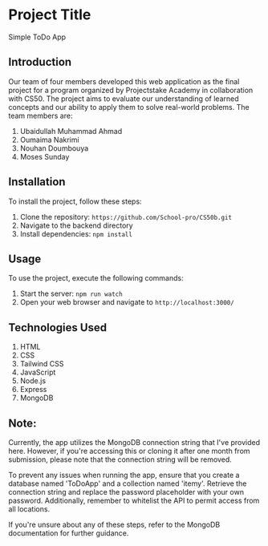 # Project Title
Simple ToDo App

## Introduction
Our team of four members developed this web application as the final project for a program organized by Projectstake Academy in collaboration with CS50. The project aims to evaluate our understanding of learned concepts and our ability to apply them to solve real-world problems.
The team members are:
1. Ubaidullah Muhammad Ahmad
2. Oumaima Nakrimi
3. Nouhan Doumbouya
4. Moses Sunday

## Installation

To install the project, follow these steps:

1. Clone the repository: `https://github.com/School-pro/CS50b.git`
2. Navigate to the backend directory
3. Install dependencies: `npm install`

## Usage

To use the project, execute the following commands:
1. Start the server: `npm run watch`
2. Open your web browser and navigate to `http://localhost:3000/`

## Technologies Used

1. HTML
2. CSS
3. Tailwind CSS
4. JavaScript
5. Node.js
6. Express
7. MongoDB

## Note:

Currently, the app utilizes the MongoDB connection string that I've provided here. However, if you're accessing this or cloning it after one month from submission, please note that the connection string will be removed.

To prevent any issues when running the app, ensure that you create a database named 'ToDoApp' and a collection named 'itemy'. Retrieve the connection string and replace the password placeholder with your own password. Additionally, remember to whitelist the API to permit access from all locations.

If you're unsure about any of these steps, refer to the MongoDB documentation for further guidance.

